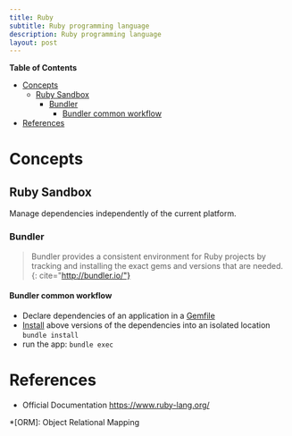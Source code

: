 ```yaml
---
title: Ruby
subtitle: Ruby programming language
description: Ruby programming language
layout: post
---
```


<!-- markdown-toc start - Don't edit this section. Run M-x markdown-toc-generate-toc again -->
**Table of Contents**

- [Concepts](#concepts)
    - [Ruby Sandbox](#ruby-sandbox)
        - [Bundler](#bundler)
            - [Bundler common workflow](#bundler-common-workflow)
- [References](#references)

<!-- markdown-toc end -->

# Concepts

## Ruby Sandbox

Manage dependencies independently of the current platform.

### Bundler

> Bundler provides a consistent environment for Ruby projects by tracking and installing the exact gems and versions that are needed. 
{: cite="http://bundler.io/"}

#### Bundler common workflow

+ Declare dependencies of an application in a [Gemfile](http://bundler.io/gemfile.html)
+ [Install](http://bundler.io/bundle_install.html) above versions of the dependencies into an isolated location `bundle install`
+ run the app: `bundle exec`

References
==========

+ Official Documentation <https://www.ruby-lang.org/>

*[ORM]: Object Relational Mapping
